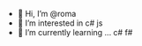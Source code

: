 - 👋 Hi, I’m @roma
- 👀 I’m interested in c# js
- 🌱 I’m currently learning ... c# f#

<!---
Хочу чему-нибудь научиться
--->
